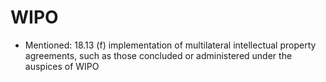 # WIPO

- Mentioned: 18.13 (f) implementation of multilateral intellectual property agreements, such as those concluded or administered under the auspices of WIPO


